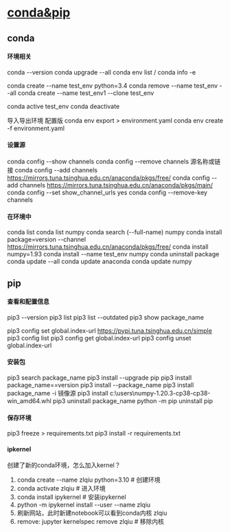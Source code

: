 # [conda&pip](https://github.com/iLovEing/notebook/issues/8)

## conda

#### 环境相关
conda --version
conda upgrade --all
conda env list / conda info -e

conda create --name test_env python=3.4
conda remove --name test_env --all
conda create --name test_env1 --clone test_env

conda active test_env
conda deactivate

导入导出环境 配置版
conda env export > environment.yaml
conda env create -f environment.yaml

#### 设置源
conda config --show channels
conda config --remove channels 源名称或链接
conda config --add channels https://mirrors.tuna.tsinghua.edu.cn/anaconda/pkgs/free/
conda config --add channels https://mirrors.tuna.tsinghua.edu.cn/anaconda/pkgs/main/
conda config --set show_channel_urls yes
conda config --remove-key channels

#### 在环境中
conda list
conda list numpy
conda search (--full-name) numpy
conda install package=version --channel https://mirrors.tuna.tsinghua.edu.cn/anaconda/pkgs/free/
conda install numpy=1.93
conda install --name test_env numpy
conda uninstall package
conda update --all
conda update anaconda
conda update numpy



## pip
#### 查看和配置信息
pip3 --version
pip3 list
pip3 list --outdated
pip3 show package_name

pip3 config set global.index-url https://pypi.tuna.tsinghua.edu.cn/simple
pip3 config list
pip3 config get global.index-url
pip3 config unset global.index-url

#### 安装包
pip3 search package_name
pip3 install --upgrade pip
pip3 install package_name==version
pip3 install --package_name
pip3 install package_name -i 镜像源
pip3 install c:\users\numpy-1.20.3-cp38-cp38-win_amd64.whl
pip3 uninstall package_name
python -m pip uninstall pip

#### 保存环境
pip3 freeze > requirements.txt
pip3 install -r requirements.txt

#### ipkernel
创建了新的conda环境，怎么加入kernel？
  1. conda create --name zlqiu python=3.10  # 创建环境
  2. conda activate zlqiu  # 进入环境
  3. conda install ipykernel  # 安装ipykernel  
  4. python -m ipykernel install --user --name zlqiu
  5. 刷新网站，此时新建notebook可以看到conda内核 zlqiu
  6. remove: jupyter kernelspec remove  zlqiu # 移除内核
